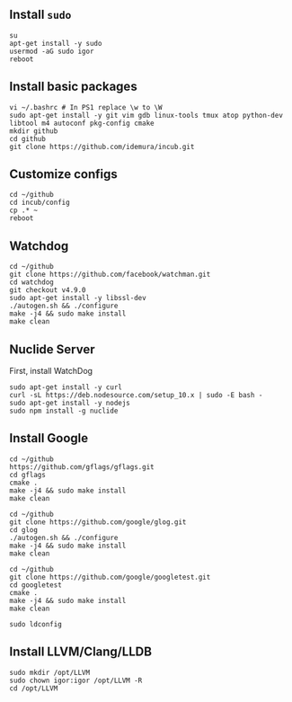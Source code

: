 ## Install `sudo`
```
su
apt-get install -y sudo
usermod -aG sudo igor
reboot
```

## Install basic packages
```
vi ~/.bashrc # In PS1 replace \w to \W
sudo apt-get install -y git vim gdb linux-tools tmux atop python-dev libtool m4 autoconf pkg-config cmake
mkdir github
cd github
git clone https://github.com/idemura/incub.git
```

## Customize configs
```
cd ~/github
cd incub/config
cp .* ~
reboot
```

## Watchdog
```
cd ~/github
git clone https://github.com/facebook/watchman.git
cd watchdog
git checkout v4.9.0
sudo apt-get install -y libssl-dev
./autogen.sh && ./configure
make -j4 && sudo make install
make clean
```

## Nuclide Server
First, install WatchDog
```
sudo apt-get install -y curl
curl -sL https://deb.nodesource.com/setup_10.x | sudo -E bash -
sudo apt-get install -y nodejs
sudo npm install -g nuclide
```

## Install Google
```
cd ~/github
https://github.com/gflags/gflags.git
cd gflags
cmake .
make -j4 && sudo make install
make clean

cd ~/github
git clone https://github.com/google/glog.git
cd glog
./autogen.sh && ./configure
make -j4 && sudo make install
make clean

cd ~/github
git clone https://github.com/google/googletest.git
cd googletest
cmake .
make -j4 && sudo make install
make clean

sudo ldconfig
```

## Install LLVM/Clang/LLDB
```
sudo mkdir /opt/LLVM
sudo chown igor:igor /opt/LLVM -R
cd /opt/LLVM
```
